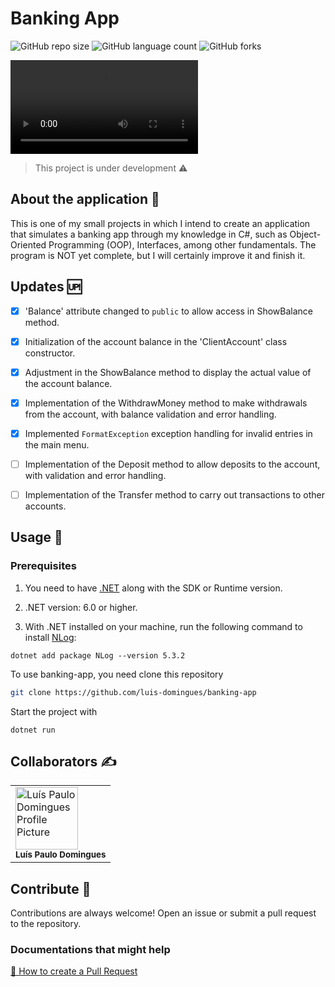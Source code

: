 # Banking App
![GitHub repo size](https://img.shields.io/github/repo-size/luis-domingues/banking-app?style=flat)
![GitHub language count](https://img.shields.io/github/languages/count/luis-domingues/banking-app?style=flat)
![GitHub forks](https://img.shields.io/github/forks/luis-domingues/banking-app?style=flat)

<video controls src="video.mp4" title="Demo"></video>

> This project is under development ⚠️

## About the application 📁
This is one of my small projects in which I intend to create an application that simulates a banking app through my knowledge in C#, such as Object-Oriented Programming (OOP), Interfaces, among other fundamentals.
The program is NOT yet complete, but I will certainly improve it and finish it.

## Updates 🆙
- [x] 'Balance' attribute changed to `public` to allow access in ShowBalance method.

- [x] Initialization of the account balance in the 'ClientAccount' class constructor.

- [x] Adjustment in the ShowBalance method to display the actual value of the account balance.

- [x] Implementation of the WithdrawMoney method to make withdrawals from the account, with balance validation and error handling.

- [x] Implemented `FormatException` exception handling for invalid entries in the main menu.

- [ ] Implementation of the Deposit method to allow deposits to the account, with validation and error handling.

- [ ] Implementation of the Transfer method to carry out transactions to other accounts.


## Usage 🔧
<h3>Prerequisites</h3>

1. You need to have [.NET](https://dotnet.microsoft.com/en-us/) along with the SDK or Runtime version.

2. .NET version: 6.0 or higher.

3. With .NET installed on your machine, run the following command to install [NLog](https://www.nuget.org/packages/NLog):

```
dotnet add package NLog --version 5.3.2
``` 

To use banking-app, you need clone this repository
```bash
git clone https://github.com/luis-domingues/banking-app
```
Start the project with 
```
dotnet run
```

## Collaborators ✍
<table>
    <tr>
        <a href="https://github.com/luis-domingues">
            <td>
                <img src="https://avatars.githubusercontent.com/u/157630664?v=4" width="100px;" alt="Luís Paulo Domingues Profile Picture"/><br>
            <sub>
                <b>Luís Paulo Domingues</b>
            </td>
        </a>
    </tr>
<table>

## Contribute 🤝
Contributions are always welcome! Open an issue or submit a pull request to the repository.

<h3>Documentations that might help</h3>

[📝 How to create a Pull Request](https://www.atlassian.com/br/git/tutorials/making-a-pull-request)
